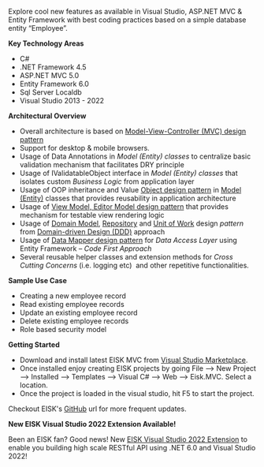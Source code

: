 ﻿Explore cool new features as available in Visual Studio, ASP.NET MVC & Entity Framework with best coding practices based on a simple database entity “Employee”.

**Key Technology Areas**
* C# 
* .NET Framework 4.5
* ASP.NET MVC 5.0
* Entity Framework 6.0
* Sql Server Localdb
* Visual Studio 2013 - 2022

**Architectural Overview**
* Overall architecture is based on <a href="http://en.wikipedia.org/wiki/Model%E2%80%93view%E2%80%93controller" target="_blank">Model-View-Controller (MVC) design pattern</a> 
* Support for desktop &amp; mobile browsers. 
* Usage of Data Annotations in <em>Model (Entity) classes</em> to centralize basic validation mechanism that facilitates DRY principle 
* Usage of IValidatableObject interface in <em>Model (Entity) classes</em> that isolates custom <em>Business Logic</em> from application layer 
* Usage of OOP inheritance and Value <a href="http://weblogs.asp.net/ashraful/archive/2012/02/19/design-patterns-for-model.aspx">Object design pattern</a> in <a href="http://weblogs.asp.net/ashraful/archive/2012/02/19/design-patterns-for-model.aspx">Model (Entity)</a> classes that provides reusability in application architecture 
* Usage of <a href="http://weblogs.asp.net/ashraful/archive/2012/02/19/design-patterns-for-model.aspx">View Model, Editor Model design pattern</a> that provides mechanism for testable view rendering logic 
* Usage of <a href="http://martinfowler.com/eaaCatalog/domainModel.html" target="_blank">Domain Model</a>, <a href="http://martinfowler.com/eaaCatalog/repository.html" target="_blank">Repository</a> and <a href="http://martinfowler.com/eaaCatalog/unitOfWork.html" target="_blank">Unit of Work</a> design <em>pattern</em> from <a href="http://en.wikipedia.org/wiki/Domain-driven_design" target="_blank">Domain-driven Design (DDD)</a> approach 
* Usage of <a href="http://martinfowler.com/eaaCatalog/dataMapper.html" target="_blank">Data Mapper design pattern</a> for <em>Data Access Layer</em> using Entity Framework &ndash; <em>Code First Approach</em> 
* Several reusable helper classes and extension methods for <em>Cross Cutting Concerns</em> (i.e. logging etc)&nbsp; and other repetitive functionalities. 

**Sample Use Case**
* Creating a new employee record
* Read existing employee records
* Update an existing employee record
* Delete existing employee records
* Role based security model


**Getting Started**
* Download and install latest EISK MVC from [Visual Studio Marketplace](https://marketplace.visualstudio.com/items?itemName=AshrafulAlam.EmployeeInfoStarterKitEISK-MVC).
* Once installed enjoy creating EISK projects by going File –> New Project –> Installed –> Templates –> Visual C# –> Web –> Eisk.MVC. Select a location.
* Once the project is loaded in the visual studio, hit F5 to start the project.

Checkout EISK's [GitHub]( https://github.com/eisk) url for more frequent updates.

**New EISK Visual Studio 2022 Extension Available!**

Been an EISK fan? Good news! New [EISK Visual Studio 2022 Extension](https://marketplace.visualstudio.com/items?itemName=AshrafulAlam.Eisk&ssr=false#overview) to enable you building high scale RESTful API using .NET 6.0 and Visual Studio 2022!

